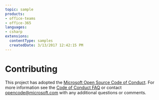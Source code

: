 ```yaml
---
topic: sample
products:
- office-teams
- office-365
languages:
- csharp
extensions:
  contentType: samples
  createdDate: 3/13/2017 12:42:15 PM
---
```

# Contributing

This project has adopted the [Microsoft Open Source Code of Conduct](https://opensource.microsoft.com/codeofconduct/). For more information see the [Code of Conduct FAQ](https://opensource.microsoft.com/codeofconduct/faq/) or contact [opencode@microsoft.com](mailto:opencode@microsoft.com) with any additional questions or comments.
